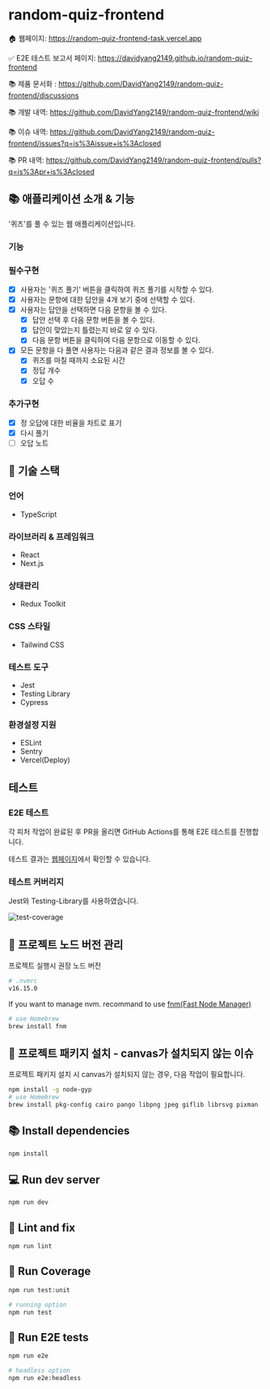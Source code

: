 # random-quiz-frontend

🏠 웹페이지: https://random-quiz-frontend-task.vercel.app

✅ E2E 테스트 보고서 페이지: https://davidyang2149.github.io/random-quiz-frontend

📚 제품 문서화 : https://github.com/DavidYang2149/random-quiz-frontend/discussions

📚 개발 내역: https://github.com/DavidYang2149/random-quiz-frontend/wiki

📚 이슈 내역: https://github.com/DavidYang2149/random-quiz-frontend/issues?q=is%3Aissue+is%3Aclosed

📚 PR 내역: https://github.com/DavidYang2149/random-quiz-frontend/pulls?q=is%3Apr+is%3Aclosed

## 📚 애플리케이션 소개 & 기능
'퀴즈'를 풀 수 있는 웹 애플리케이션입니다.

### 기능
### 필수구현
- [x] 사용자는 '퀴즈 풀기' 버튼을 클릭하여 퀴즈 풀기를 시작할 수 있다.
- [x] 사용자는 문항에 대한 답안을 4개 보기 중에 선택할 수 있다.
- [x] 사용자는 답안을 선택하면 다음 문항을 볼 수 있다.
  - [x] 답안 선택 후 다음 문항 버튼을 볼 수 있다.
  - [x] 답안이 맞았는지 틀렸는지 바로 알 수 있다.
  - [x] 다음 문항 버튼을 클릭하여 다음 문항으로 이동할 수 있다.
- [x] 모든 문항을 다 풀면 사용자는 다음과 같은 결과 정보를 볼 수 있다.
  - [x] 퀴즈를 마칠 때까지 소요된 시간
  - [x] 정답 개수
  - [x] 오답 수

### 추가구현
- [x] 정 오답에 대한 비율을 차트로 표기
- [x] 다시 풀기
- [ ] 오답 노트

## 💎 기술 스택
### 언어
- TypeScript

### 라이브러리 & 프레임워크
- React
- Next.js

### 상태관리
- Redux Toolkit

### CSS 스타일
- Tailwind CSS

### 테스트 도구
- Jest
- Testing Library
- Cypress

### 환경설정 지원
- ESLint
- Sentry
- Vercel(Deploy)

## 테스트

### E2E 테스트 

각 피처 작업이 완료된 후 PR을 올리면 GitHub Actions를 통해 E2E 테스트를 진행합니다. 

테스트 결과는 [웹페이지](https://davidyang2149.github.io/random-quiz-frontend)에서 확인할 수 있습니다.

### 테스트 커버리지

Jest와 Testing-Library를 사용하였습니다.

![test-coverage](https://user-images.githubusercontent.com/40143056/191526342-5bda0898-61cb-4c55-8bcc-6053359f415f.png)


## 🔖 프로젝트 노드 버전 관리

프로젝트 실행시 권장 노드 버전

```sh
# .nvmrc
v16.15.0
```
If you want to manage nvm. recommand to use [fnm(Fast Node Manager)](https://github.com/Schniz/fnm)

```sh
# use Homebrew
brew install fnm
```

## 🔖 프로젝트 패키지 설치 - canvas가 설치되지 않는 이슈

프로젝트 패키지 설치 시 canvas가 설치되지 않는 경우, 다음 작업이 필요합니다.

```sh
npm install -g node-gyp
# use Homebrew
brew install pkg-config cairo pango libpng jpeg giflib librsvg pixman
```

## 📚 Install dependencies

```sh
npm install
```

## 💻 Run dev server

```sh
npm run dev
```

## 🧪 Lint and fix

```sh
npm run lint
```

## 🧪 Run Coverage

```sh
npm run test:unit

# running option
npm run test
```

## 🧪 Run E2E tests

```sh
npm run e2e

# headless option
npm run e2e:headless
```
